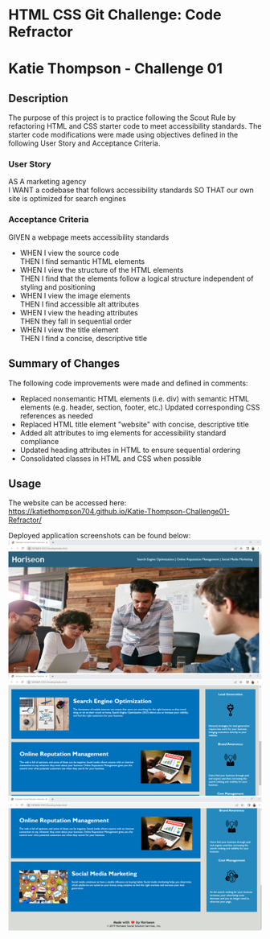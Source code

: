 # HTML CSS Git Challenge: Code Refractor 
# Katie Thompson - Challenge 01

## Description

The purpose of this project is to practice following the Scout Rule by refactoring HTML and CSS starter code to meet accessibility standards. The starter code modifications were made using objectives defined in the following User Story and Acceptance Criteria.

### User Story

AS A marketing agency <br>
I WANT a codebase that follows accessibility standards
SO THAT our own site is optimized for search engines

### Acceptance Criteria

GIVEN a webpage meets accessibility standards
 - WHEN I view the source code <br>
 THEN I find semantic HTML elements<br>
 - WHEN I view the structure of the HTML elements<br>
THEN I find that the elements follow a logical structure independent of styling and positioning<br>
 - WHEN I view the image elements<br>
THEN I find accessible alt attributes<br>
 - WHEN I view the heading attributes<br>
THEN they fall in sequential order<br>
 - WHEN I view the title element<br>
THEN I find a concise, descriptive title<br>
 
## Summary of Changes 

The following code improvements were made and defined in comments:

- Replaced nonsemantic HTML elements (i.e. div) with semantic HTML elements (e.g. header, section, footer, etc.) Updated corresponding CSS references as needed
- Replaced HTML title element "website" with concise, descriptive title
- Added alt attributes to img elements for accessibility standard compliance
- Updated heading attributes in HTML to ensure sequential ordering
- Consolidated classes in HTML and CSS when possible

## Usage

The website can be accessed here: https://katiethompson704.github.io/Katie-Thompson-Challenge01-Refractor/

Deployed application screenshots can be found below:
<img src="Develop\assets\images\Website-Screenshot-1.png">
<img src="Develop\assets\images\Website-Screenshot-2.png">
<img src="Develop\assets\images\website-screenshot-3.png">
